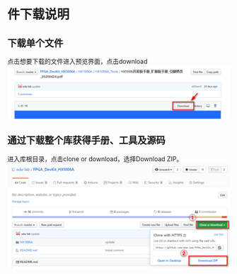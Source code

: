 件下载说明
===
## 下载单个文件
  点击想要下载的文件进入预览界面，点击download
  ![](https://github.com/eda-lab/Images_for_readme/blob/master/download_single_file.png)
## 通过下载整个库获得手册、工具及源码
  进入库根目录，点击clone or download，选择Download ZIP。
  ![](https://github.com/eda-lab/Images_for_readme/blob/master/download_prj.png)